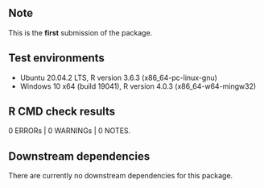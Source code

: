## Note

This is the **first** submission of the package.

## Test environments

* Ubuntu 20.04.2 LTS, R version 3.6.3 (x86_64-pc-linux-gnu)
* Windows 10 x64 (build 19041), R version 4.0.3 (x86_64-w64-mingw32)

## R CMD check results

0 ERRORs | 0 WARNINGs | 0 NOTES.

## Downstream dependencies

There are currently no downstream dependencies for this package.

